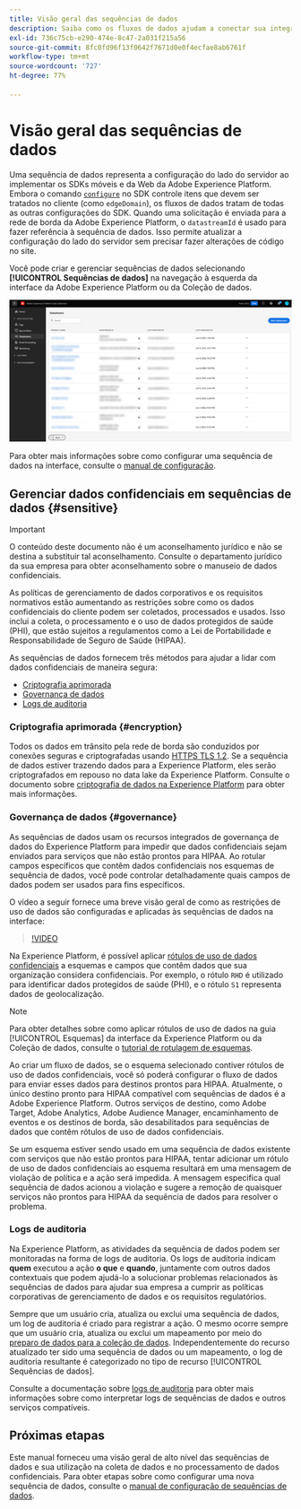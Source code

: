 ```yaml
---
title: Visão geral das sequências de dados
description: Saiba como os fluxos de dados ajudam a conectar sua integração do SDK do Experience Platform do lado do cliente com produtos Adobe e destinos de terceiros.
exl-id: 736c75cb-e290-474e-8c47-2a031f215a56
source-git-commit: 8fc0fd96f13f0642f7671d0e0f4ecfae8ab6761f
workflow-type: tm+mt
source-wordcount: '727'
ht-degree: 77%

---
```


# Visão geral das sequências de dados

Uma sequência de dados representa a configuração do lado do servidor ao implementar os SDKs móveis e da Web da Adobe Experience Platform. Embora o comando [`configure`](/help/web-sdk/commands/configure/overview.md) no SDK controle itens que devem ser tratados no cliente (como `edgeDomain`), os fluxos de dados tratam de todas as outras configurações do SDK. Quando uma solicitação é enviada para a rede de borda da Adobe Experience Platform, o `datastreamId` é usado para fazer referência à sequência de dados. Isso permite atualizar a configuração do lado do servidor sem precisar fazer alterações de código no site.

Você pode criar e gerenciar sequências de dados selecionando **[!UICONTROL Sequências de dados]** na navegação à esquerda da interface da Adobe Experience Platform ou da Coleção de dados.

![Guia Sequências de dados na interface](assets/overview/datastreams-tab.png)

Para obter mais informações sobre como configurar uma sequência de dados na interface, consulte o [manual de configuração](./configure.md).

## Gerenciar dados confidenciais em sequências de dados {#sensitive}

>[!IMPORTANT]
>
>O conteúdo deste documento não é um aconselhamento jurídico e não se destina a substituir tal aconselhamento. Consulte o departamento jurídico da sua empresa para obter aconselhamento sobre o manuseio de dados confidenciais.

As políticas de gerenciamento de dados corporativos e os requisitos normativos estão aumentando as restrições sobre como os dados confidenciais do cliente podem ser coletados, processados e usados. Isso inclui a coleta, o processamento e o uso de dados protegidos de saúde (PHI), que estão sujeitos a regulamentos como a Lei de Portabilidade e Responsabilidade de Seguro de Saúde (HIPAA).

As sequências de dados fornecem três métodos para ajudar a lidar com dados confidenciais de maneira segura:

* [Criptografia aprimorada](#encryption)
* [Governança de dados](#governance)
* [Logs de auditoria](#audit-logs)

### Criptografia aprimorada {#encryption}

Todos os dados em trânsito pela rede de borda são conduzidos por conexões seguras e criptografadas usando [HTTPS TLS 1.2](https://datatracker.ietf.org/doc/html/rfc5246). Se a sequência de dados estiver trazendo dados para a Experience Platform, eles serão criptografados em repouso no data lake da Experience Platform. Consulte o documento sobre [criptografia de dados na Experience Platform](../landing/governance-privacy-security/encryption.md) para obter mais informações.

### Governança de dados {#governance}

As sequências de dados usam os recursos integrados de governança de dados do Experience Platform para impedir que dados confidenciais sejam enviados para serviços que não estão prontos para HIPAA. Ao rotular campos específicos que contêm dados confidenciais nos esquemas de sequência de dados, você pode controlar detalhadamente quais campos de dados podem ser usados para fins específicos.

O vídeo a seguir fornece uma breve visão geral de como as restrições de uso de dados são configuradas e aplicadas às sequências de dados na interface:

>[!VIDEO](https://video.tv.adobe.com/v/3409588/?quality=12&learn=on&speedcontrol=on)

Na Experience Platform, é possível aplicar [rótulos de uso de dados confidenciais](../data-governance/labels/reference.md#sensitive) a esquemas e campos que contêm dados que sua organização considera confidenciais. Por exemplo, o rótulo `RHD` é utilizado para identificar dados protegidos de saúde (PHI), e o rótulo `S1` representa dados de geolocalização.

>[!NOTE]
>
>Para obter detalhes sobre como aplicar rótulos de uso de dados na guia [!UICONTROL Esquemas] da interface da Experience Platform ou da Coleção de dados, consulte o [tutorial de rotulagem de esquemas](../xdm/tutorials/labels.md).

Ao criar um fluxo de dados, se o esquema selecionado contiver rótulos de uso de dados confidenciais, você só poderá configurar o fluxo de dados para enviar esses dados para destinos prontos para HIPAA. Atualmente, o único destino pronto para HIPAA compatível com sequências de dados é a Adobe Experience Platform. Outros serviços de destino, como Adobe Target, Adobe Analytics, Adobe Audience Manager, encaminhamento de eventos e os destinos de borda, são desabilitados para sequências de dados que contêm rótulos de uso de dados confidenciais.

Se um esquema estiver sendo usado em uma sequência de dados existente com serviços que não estão prontos para HIPAA, tentar adicionar um rótulo de uso de dados confidenciais ao esquema resultará em uma mensagem de violação de política e a ação será impedida. A mensagem especifica qual sequência de dados acionou a violação e sugere a remoção de quaisquer serviços não prontos para HIPAA da sequência de dados para resolver o problema.

### Logs de auditoria

Na Experience Platform, as atividades da sequência de dados podem ser monitoradas na forma de logs de auditoria. Os logs de auditoria indicam **quem** executou a ação **o que** e **quando**, juntamente com outros dados contextuais que podem ajudá-lo a solucionar problemas relacionados às sequências de dados para ajudar sua empresa a cumprir as políticas corporativas de gerenciamento de dados e os requisitos regulatórios.

Sempre que um usuário cria, atualiza ou exclui uma sequência de dados, um log de auditoria é criado para registrar a ação. O mesmo ocorre sempre que um usuário cria, atualiza ou exclui um mapeamento por meio do [preparo de dados para a coleção de dados](./data-prep.md). Independentemente do recurso atualizado ter sido uma sequência de dados ou um mapeamento, o log de auditoria resultante é categorizado no tipo de recurso [!UICONTROL Sequências de dados].

Consulte a documentação sobre [logs de auditoria](../landing/governance-privacy-security/audit-logs/overview.md) para obter mais informações sobre como interpretar logs de sequências de dados e outros serviços compatíveis.

## Próximas etapas

Este manual forneceu uma visão geral de alto nível das sequências de dados e sua utilização na coleta de dados e no processamento de dados confidenciais. Para obter etapas sobre como configurar uma nova sequência de dados, consulte o [manual de configuração de sequências de dados](./configure.md).
